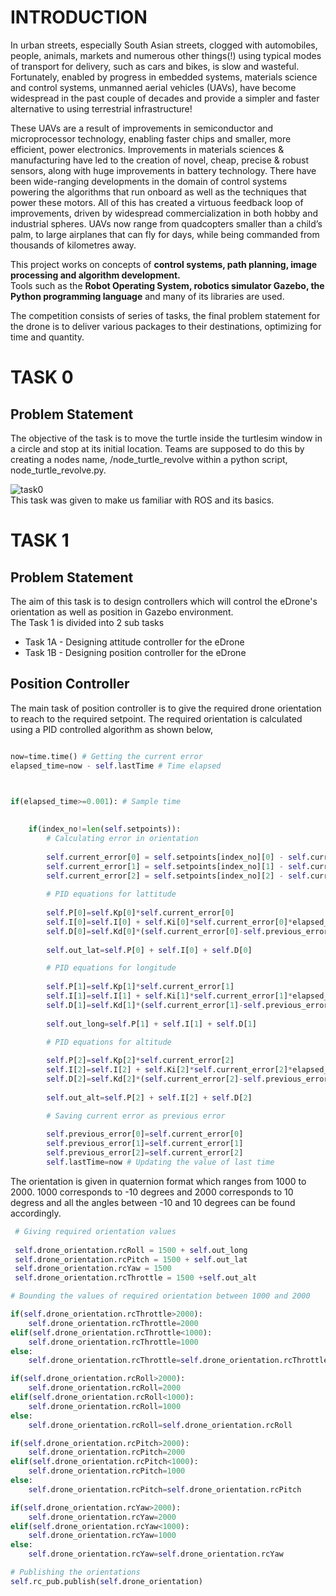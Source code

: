 # INTRODUCTION
In urban streets, especially South Asian streets, clogged with automobiles, people, animals, markets and numerous other things(!) using typical modes of transport for delivery, such as cars and bikes, is slow and wasteful. Fortunately, enabled by progress in embedded systems, materials science and control systems, unmanned aerial vehicles (UAVs), have become widespread in the past couple of decades and provide a simpler and faster alternative to using terrestrial infrastructure!<br>

These UAVs are a result of improvements in semiconductor and microprocessor technology, enabling faster chips and smaller, more efficient, power electronics. Improvements in materials sciences & manufacturing have led to the creation of novel, cheap, precise & robust sensors, along with huge improvements in battery technology. There have been wide-ranging developments in the domain of control systems powering the algorithms that run onboard as well as the techniques that power these motors. All of this has created a virtuous feedback loop of improvements, driven by widespread commercialization in both hobby and industrial spheres. UAVs now range from quadcopters smaller than a child’s palm, to large airplanes that can fly for days, while being commanded from thousands of kilometres away.<br>

This project works on concepts of <b>control systems, path planning, image processing and algorithm development.</b><br>
Tools such as the <b>Robot Operating System, robotics simulator Gazebo, the Python programming language</b> and many of its libraries are used.<br>

The competition consists of series of tasks, the final problem statement for the drone is to deliver various packages to their destinations, optimizing for time and quantity.<br>

# TASK 0
## Problem Statement
The objective of the task is to move the turtle inside the turtlesim window in a circle and stop at its initial location.
Teams are supposed to do this by creating a nodes name, /node_turtle_revolve within a python script, node_turtle_revolve.py.<br>

![task0](https://github.com/AshishChouhan85/VITARANA-DRONE/blob/main/scripts/Task_0_VD_0614/VD_0614.png)<br>
This task was given to make us familiar with ROS and its basics.<br>

# TASK 1
## Problem Statement
The aim of this task is to design controllers which will control the eDrone's orientation as well as position in Gazebo environment.<br>
The Task 1 is divided into 2 sub tasks<br>
- Task 1A - Designing attitude controller for the eDrone<br>
- Task 1B - Designing position controller for the eDrone<br>

## Position Controller
The main task of position controller is to give the required drone orientation to reach to the required setpoint. The required orientation is calculated using a PID controlled algorithm as shown below,<br>

```python

now=time.time() # Getting the current error
elapsed_time=now - self.lastTime # Time elapsed 


      
if(elapsed_time>=0.001): # Sample time
            

    if(index_no!=len(self.setpoints)):
        # Calculating error in orientation
                
        self.current_error[0] = self.setpoints[index_no][0] - self.current_coord[0]
        self.current_error[1] = self.setpoints[index_no][1] - self.current_coord[1]
        self.current_error[2] = self.setpoints[index_no][2] - self.current_coord[2]
                          
        # PID equations for lattitude 
              
        self.P[0]=self.Kp[0]*self.current_error[0]
        self.I[0]=self.I[0] + self.Ki[0]*self.current_error[0]*elapsed_time
        self.D[0]=self.Kd[0]*(self.current_error[0]-self.previous_error[0])/elapsed_time
            
        self.out_lat=self.P[0] + self.I[0] + self.D[0]

        # PID equations for longitude 
              
        self.P[1]=self.Kp[1]*self.current_error[1]
        self.I[1]=self.I[1] + self.Ki[1]*self.current_error[1]*elapsed_time
        self.D[1]=self.Kd[1]*(self.current_error[1]-self.previous_error[1])/elapsed_time
            
        self.out_long=self.P[1] + self.I[1] + self.D[1]

        # PID equations for altitude 
              
        self.P[2]=self.Kp[2]*self.current_error[2]
        self.I[2]=self.I[2] + self.Ki[2]*self.current_error[2]*elapsed_time
        self.D[2]=self.Kd[2]*(self.current_error[2]-self.previous_error[2])/elapsed_time
            
        self.out_alt=self.P[2] + self.I[2] + self.D[2]

        # Saving current error as previous error
            
        self.previous_error[0]=self.current_error[0]  
        self.previous_error[1]=self.current_error[1]
        self.previous_error[2]=self.current_error[2]
        self.lastTime=now # Updating the value of last time

```
The orientation is given in quaternion format which ranges from 1000 to 2000. 1000 corresponds to -10 degrees and 2000 corresponds to 10 degress and all the angles between -10 and 10 degrees can be found accordingly.

```python
 # Giving required orientation values 
                                
 self.drone_orientation.rcRoll = 1500 + self.out_long
 self.drone_orientation.rcPitch = 1500 + self.out_lat
 self.drone_orientation.rcYaw = 1500
 self.drone_orientation.rcThrottle = 1500 +self.out_alt

# Bounding the values of required orientation between 1000 and 2000

if(self.drone_orientation.rcThrottle>2000):
    self.drone_orientation.rcThrottle=2000
elif(self.drone_orientation.rcThrottle<1000):
    self.drone_orientation.rcThrottle=1000
else:
    self.drone_orientation.rcThrottle=self.drone_orientation.rcThrottle

if(self.drone_orientation.rcRoll>2000):
    self.drone_orientation.rcRoll=2000
elif(self.drone_orientation.rcRoll<1000):
    self.drone_orientation.rcRoll=1000
else:
    self.drone_orientation.rcRoll=self.drone_orientation.rcRoll

if(self.drone_orientation.rcPitch>2000):
    self.drone_orientation.rcPitch=2000
elif(self.drone_orientation.rcPitch<1000):
    self.drone_orientation.rcPitch=1000
else:
    self.drone_orientation.rcPitch=self.drone_orientation.rcPitch

if(self.drone_orientation.rcYaw>2000):
    self.drone_orientation.rcYaw=2000
elif(self.drone_orientation.rcYaw<1000):
    self.drone_orientation.rcYaw=1000
else:
    self.drone_orientation.rcYaw=self.drone_orientation.rcYaw

# Publishing the orientations
self.rc_pub.publish(self.drone_orientation)

```


            
 

